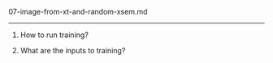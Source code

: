 07-image-from-xt-and-random-xsem.md

---

1. How to run training?

2. What are the inputs to training?

